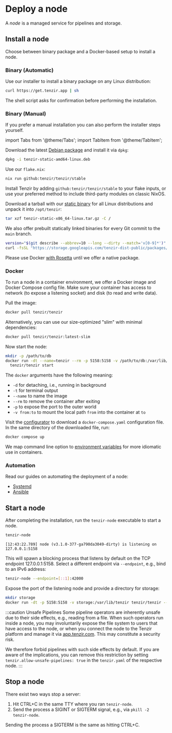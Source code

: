 # Deploy a node

A *node* is a managed service for pipelines and storage.

## Install a node

Choose between binary package and a Docker-based setup to install a node.

### Binary (Automatic)

Use our installer to install a binary package on any Linux distribution:

```bash
curl https://get.tenzir.app | sh
```

The shell script asks for confirmation before performing the installation.

### Binary (Manual)

If you prefer a manual installation you can also perform the installer steps
yourself.

import Tabs from '@theme/Tabs';
import TabItem from '@theme/TabItem';

<Tabs>
<TabItem value="debian" label="Debian">

Download the latest [Debian package][tenzir-debian-package] and install it via
`dpkg`:

```bash
dpkg -i tenzir-static-amd64-linux.deb
```

[tenzir-debian-package]: https://github.com/tenzir/tenzir/releases/latest/download/tenzir-static-amd64-linux.deb

</TabItem>
<TabItem value="nix" label="Nix">

Use our `flake.nix`:

```bash
nix run github:tenzir/tenzir/stable
```

Install Tenzir by adding `github:tenzir/tenzir/stable` to your flake inputs, or
use your preferred method to include third-party modules on classic NixOS.

</TabItem>
<TabItem value="linux" label="Linux">

Download a tarball with our [static binary][tenzir-tarball] for all Linux
distributions and unpack it into `/opt/tenzir`:

```bash
tar xzf tenzir-static-x86_64-linux.tar.gz -C /
```

We also offer prebuilt statically linked binaries for every Git commit to the
`main` branch.

```bash
version="$(git describe --abbrev=10 --long --dirty --match='v[0-9]*')"
curl -fsSL "https://storage.googleapis.com/tenzir-dist-public/packages/main/tenzir-${version}-linux-static.tar.gz"
```

[tenzir-tarball]: https://github.com/tenzir/tenzir/releases/latest/download/tenzir-static-x86_64-linux.tar.gz

</TabItem>
<TabItem value="macos" label="macOS">

Please use Docker [with
Rosetta](https://levelup.gitconnected.com/docker-on-apple-silicon-mac-how-to-run-x86-containers-with-rosetta-2-4a679913a0d5)
until we offer a native package.

</TabItem>
</Tabs>

### Docker

To run a node in a container environment, we offer a Docker image and Docker
Compose config file. Make sure your container has access to network (to expose a
listening socket) and disk (to read and write data).

<Tabs>
<TabItem value="docker" label="Docker">

Pull the image:

```bash
docker pull tenzir/tenzir
```

Alternatively, you can use our size-optimized "slim" with minimal
dependencies:

```bash
docker pull tenzir/tenzir:latest-slim
```

Now start the node:

```bash
mkdir -p /path/to/db
docker run -dt --name=tenzir --rm -p 5158:5158 -v /path/to/db:/var/lib/tenzir \
  tenzir/tenzir start
```

The `docker` arguments have the following meaning:

- `-d` for detaching, i.e., running in background
- `-t` for terminal output
- `--name` to name the image
- `--rm` to remove the container after exiting
- `-p` to expose the port to the outer world
- `-v from:to` to mount the local path `from` into the container at `to`

</TabItem>
<TabItem value="docker-compose" label="Docker Compose">

Visit the [configurator](https://app.tenzir.com/configurator) to download a
`docker-compose.yaml` configuration file. In the same directory of the
downloaded file, run:

```bash
docker compose up
```

</TabItem>
</Tabs>

We map command line option to [environment
variables](../../command-line.md#environment-variables) for more idiomatic use
in containers.

### Automation

Read our guides on automating the deployment of a node:

- [Systemd](systemd.md)
- [Ansible](ansible.md)

## Start a node

After completing the installation, run the `tenzir-node` executable to start a
node.

<Tabs>
<TabItem value="binary" label="Binary" default>

```bash
tenzir-node
```

```
[12:43:22.789] node (v3.1.0-377-ga790da3049-dirty) is listening on 127.0.0.1:5158
```

This will spawn a blocking process that listens by default on the TCP endpoint
127.0.0.1:5158. Select a different endpoint via `--endpoint`, e.g., bind to an
IPv6 address:

```bash
tenzir-node --endpoint=[::1]:42000
```

</TabItem>
<TabItem value="docker" label="Docker">

Expose the port of the listening node and provide a directory for storage:

```bash
mkdir storage
docker run -dt -p 5158:5158 -v storage:/var/lib/tenzir tenzir/tenzir --entry-point=tenzir-node
```

</TabItem>
</Tabs>

:::caution Unsafe Pipelines
Some pipeline operators are inherently unsafe due to their side effects, e.g.,
reading from a file. When such operators run inside a node, you may
involuntarily expose the file system to users that have access to the node, or
when you connect the node to the Tenzir platform and manage it via
[app.tenzir.com](https://app.tenzir.com). This may constitute a security risk.

We therefore forbid pipelines with such side effects by default. If you are
aware of the implications, you can remove this restriction by setting
`tenzir.allow-unsafe-pipelines: true` in the `tenzir.yaml` of the respective
node.
:::

## Stop a node

There exist two ways stop a server:

1. Hit CTRL+C in the same TTY where you ran `tenzir-node`.
2. Send the process a SIGINT or SIGTERM signal, e.g., via
   `pkill -2 tenzir-node`.

Sending the process a SIGTERM is the same as hitting CTRL+C.
